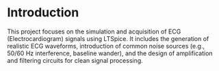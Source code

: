 # Introduction
This project focuses on the simulation and acquisition of ECG (Electrocardiogram) signals using LTSpice. It includes the generation of realistic ECG waveforms, introduction of common noise sources (e.g., 50/60 Hz interference, baseline wander), and the design of amplification and filtering circuits for clean signal processing.
#
